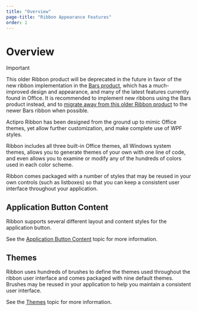 ```yaml
---
title: "Overview"
page-title: "Ribbon Appearance Features"
order: 1
---
```

# Overview

> [!IMPORTANT]
> This older Ribbon product will be deprecated in the future in favor of the new ribbon implementation in the [Bars product](../../bars/index.md), which has a much-improved design and appearance, and many of the latest features currently found in Office.  It is recommended to implement new ribbons using the Bars product instead, and to [migrate away from this older Ribbon product](../../conversion/converting-to-v23-1.md) to the newer Bars ribbon when possible.

Actipro Ribbon has been designed from the ground up to mimic Office themes, yet allow further customization, and make complete use of WPF styles.

Ribbon includes all three built-in Office themes, all Windows system themes, allows you to generate themes of your own with one line of code, and even allows you to examine or modify any of the hundreds of colors used in each color scheme.

Ribbon comes packaged with a number of styles that may be reused in your own controls (such as listboxes) so that you can keep a consistent user interface throughout your application.

## Application Button Content

Ribbon supports several different layout and content styles for the application button.

See the [Application Button Content](app-button-content.md) topic for more information.

## Themes

Ribbon uses hundreds of brushes to define the themes used throughout the ribbon user interface and comes packaged with nine default themes.  Brushes may be reused in your application to help you maintain a consistent user interface.

See the [Themes](themes.md) topic for more information.
